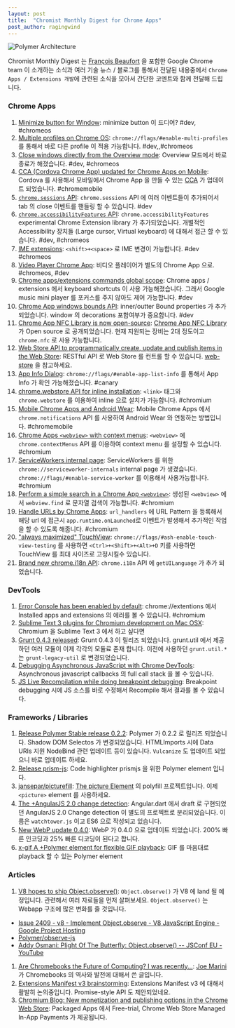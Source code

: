 ```yaml
---
layout: post
title:  "Chromist Monthly Digest for Chrome Apps"
post_author: ragingwind
---
```


![Polymer Architecture](/media/monthly-chrome.png)

Chromist Monthly Digest 는 [François Beaufort](http://goo.gl/BjqXy9) 을 포함한 Google Chrome team 이 소개하는 소식과 여러 기술 뉴스 / 블로그를 통해서 전달된 내용중에서 `Chrome Apps / Extensions 개발`에 관련된 소식을 모아서 간단한 코멘트와 함께 전달해 드립니다. 

### Chrome Apps

1. [Minimize button for Window](http://goo.gl/34GqKt): minimize button 이 드디어? #dev, #chromeos
1. [Multiple profiles on Chrome OS](http://goo.gl/xqZJ8f): `chrome://flags/#enable-multi-profiles` 를 통해서 바로 다른 profile 이 적용 가능합니다. #dev,,#chromeos
1. [Close windows directly from the Overview mode](http://goo.gl/bXlHna): Overview 모드에서 바로 종료가 해졌습니다.  #dev, #chromeos
1. [CCA (Cordova Chrome App) updated for Chrome Apps on Mobile](http://goo.gl/HI5Mhu): Cordova 를 사용해서 모바일에서 Chrome App 을 만들 수 있는 [CCA](http://goo.gl/nU5O6U) 가 업데이트 되었습니다. #chromemobile
1. [`chrome.sessions` API](http://goo.gl/pJGYWp): `chrome.sessions` API 에 여러 이벤트들이 추가되어서 tab 의 close 이벤트를 핸들링 할 수 있습니다. #dev
1. [`chrome.accessibilityFeatures` API](http://goo.gl/iFzYaL): `chrome.accessibilityFeatures` experimental Chrome Extension library 가 추가되었습니다. 개별적인 Accessibility 장치들 (Large cursor, Virtual keyboard) 에 대해서 접근 할 수 있습니다. #dev, #chromeos
1. [IME extensions](http://goo.gl/q9YImo): `<shift>+<space>` 로 IME 변경이 가능합니다. #dev #chromeos
1. [Video Player Chrome App](http://goo.gl/sgAaui): 비디오 플레이어가 별도의 Chrome App 으로. #chromeos, #dev
1. [Chrome apps/extensions commands global scope](http://goo.gl/j1ZbjK): Chrome apps / extensions 에서 keyboard shortcuts 이 사용 가능해졌습니다. 그래서 Google music mini player 를 포커스를 주지 않아도 제어 가능합니다. #dev
1. [Chrome App windows bounds API](http://goo.gl/4rzkJN): inner/outter Bound properties 가 추가되었습니다. window 의 decorations 포함여부가 중요합니다. #dev
1. [Chrome App NFC Library is now open-source](http://goo.gl/UYdsBR): [Chrome App NFC Library](http://goo.gl/1odqXO) 가 Open source 로 공개되었습니다. 현재 지원되는 장비는 2대 정도이고 `chrome.nfc` 로 사용 가능합니다.
1. [Web Store API to programmatically create, update and publish items in the Web Store](http://goo.gl/Hp6L7l): RESTful API 로  Web Store 를 컨트롤 할 수 있습니다. [web-store](http://goo.gl/3dVfG1) 을 참고하세요.
1. [App Info Dialog](http://goo.gl/oLpyb8): `chrome://flags/#enable-app-list-info` 를 통해서 App Info 가 확인 가능해졌습니다. #canary
1. [chrome.webstore API for inline installation](http://goo.gl/sT7aAU): `<link>` 태그와 `chrome.webstore` 를 이용하여 inline 으로 설치가 가능합니다. #chromium
1. [Mobile Chrome Apps and Android Wear](http://goo.gl/EE1zaG): Mobile Chrome Apps 에서 `chrome.notifications` API 를 사용하여 Android Wear 와 연동하는 방법입니다. #chromemobile
1. [Chrome Apps `<webview>` with context menus](http://goo.gl/e2Gth7): `<webview>` 에 `chrome.contextMenus` API 를 이용하여 context menu 를 설정할 수 있습니다. #chromium
1. [ServiceWorkers internal page](http://goo.gl/gfCxzk): ServiceWorkers 를 위한 `chrome://serviceworker-internals` internal page 가 생겼습니다. `chrome://flags/#enable-service-worker` 를 이용해서 사용가능합니다. #chromium
1. [Perform a simple search in a Chrome App `<webview>`](http://goo.gl/OGKbG5): 생성된 `<webview>` 에서 `webview.find` 로 문자열 검색이 가능합니다. #chromium
1. [Handle URLs by Chrome Apps](http://goo.gl/BSrZRr): `url_handlers` 에 URL Pattern 을 등록해서 해당 url 에 접근시 `app.runtime.onLaunched`로 이벤트가 발생해서 추가적인 작업을 할 수 있도록 해줍니다. #chromium
1. ["always maximized" TouchView](http://goo.gl/bG8u1v): `chrome://flags/#ash-enable-touch-view-testing` 를 사용하면 `<Ctrl>+<Shift>+<Alt>+D` 키를 사용하면 TouchView 를 최대 사이즈로 고정시킬수 있습니다.
1. [Brand new chrome.i18n API](http://goo.gl/r7Omgi): `chrome.i18n` API 에 `getUILanguage` 가 추가 되었습니다.

### DevTools

1. [Error Console has been enabled by default](http://goo.gl/AHtOCH): chrome://extentions 에서 Installed apps and extensions 의 에러를 볼 수 있습니다. #chromium
1. [Sublime Text 3 plugins for Chromium development on Mac OSX](http://goo.gl/mzNd9f): Chromium 을 Sublime Text 3 에서 하고 싶다면
1. [Grunt 0.4.3 released](http://goo.gl/DVW5cw): Grunt 0.4.3 이 릴리즈 되었습니다. grunt.util 에서 제공하던 여러 모듈이 이제 각각의 모듈료 존재 합니다. 이전에 사용하던 `grunt.util.*` 는 `grunt-legacy-util` 로 변경되었습니다.
1. [Debugging Asynchronous JavaScript with Chrome DevTools](http://goo.gl/wXDrIf): Asynchronous javascript callbacks 의 full call stack 을 볼 수 있습니다.
1. [JS Live Recompilation while doing breakpoint debugging](http://goo.gl/HsDT67): Breakpoint debugging 시에 JS 소스를 바로 수정해서 Recompile 해서 결과를 볼 수 있습니다.

### Frameworks / Libraries

1. [Release Polymer Stable release 0.2.2](http://goo.gl/pLaOG8): Polymer 가 0.2.2 로 릴리즈 되었습니다. Shadow DOM Selectos 가 변경되었습니다. HTMLImports 시에 Data URIs 지원 NodeBind 관련 업데이트 등이 있습니다. `Vulcanize` 도 업데이트 되었으니 바로 업데이트 하세요.
1. [Release prism-js](http://goo.gl/ecw6vc): Code highlighter prismjs 을 위한 Polymer element 입니다.
1. [jansepar/picturefill](http://goo.gl/4N7whj): [The picture Element](http://goo.gl/jXv27) 의 polyfill 프로젝트입니다. 이제 `<picture>` element 를 사용하세요.
1. [The +AngularJS  2.0 change detection](http://goo.gl/KCTcEq): Angular.dart 에서 draft 로 구현되었던 AngularJS 2.0 Change detection 이 별도의 프로젝트로 분리되었습니다. 이름은 `watchtower.js` 이고 ES6 으로 작성되고 있습니다.
1. [New WebP update 0.4.0](http://goo.gl/suhJma): WebP 가 0.4.0 으로 업데이트 되었습니다. 200% 빠른 인코딩과 25% 빠른 디코딩이 된다고 합니다.
1. [x-gif A +Polymer element for flexible GIF playback](http://goo.gl/Znmuiv): GIF 를 마음대로 playback 할 수 있는 Polymer element

### Articles

1. [V8 hopes to ship Object.observe()](http://goo.gl/A7XiV6): `Object.observe()` 가 V8 에 land 될 예정입니다. 관련해서 여러 자료들을 먼저 살펴보세요. `Object.observe()` 는 Webapp 구조에 많은 변화를 줄 것입니다.
  - [Issue 2409 - v8 - Implement Object.observe - V8 JavaScript Engine - Google Project Hosting](http://goo.gl/V9xnzu)
  - [Polymer/observe-js](http://goo.gl/eJnZVm)
  - [Addy Osmani: Plight Of The Butterfly: Object.observe() -- JSConf EU - YouTube](http://goo.gl/72Kvz5)
1. [Are Chromebooks the Future of Computing? I was recently…](http://goo.gl/l9gYNq): [Joe Marini](http://goo.gl/MSd5fV) 가 Chromebooks 의 역사와 발전에 대해서 쓴 글입니다.
1. [Extensions Manifest v3 brainstorming](http://goo.gl/z8aXUK): Extensions Manifest v3 에 대해서 활발히 논의중입니다. Promise-style API 도 제안되었네요.
1. [Chromium Blog: New monetization and publishing options in the Chrome Web Store](http://goo.gl/7uCRTG): Packaged Apps 에서 Free-trial, Chrome Web Store Managed In-App Payments 가 제공됩니다.
